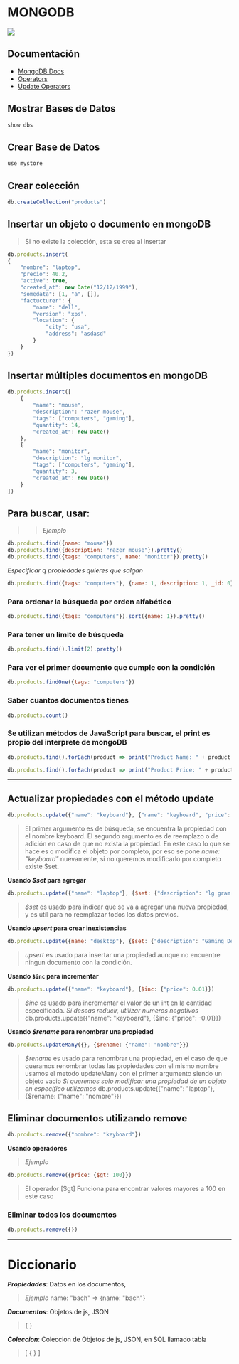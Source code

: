 # MONGODB

![](https://www.dyclassroom.com/image/topic/mongodb/mongodb.jpg)



## Documentación
* [MongoDB Docs](https://docs.mongodb.com)
* [Operators](https://docs.mongodb.com/manual/reference/operator/query/)
* [Update Operators](https://docs.mongodb.com/manual/reference/operator/update/)





## Mostrar Bases de Datos

```js
show dbs
```



## Crear Base de Datos

```js
use mystore
```



## Crear colección

```js
db.createCollection("products")
```



## Insertar un objeto o documento en mongoDB

>Si no existe la colección, esta se crea al insertar 

```js
db.products.insert(
{
    "nombre": "laptop",
    "precio": 40.2,
    "active": true,
    "created_at": new Date("12/12/1999"),
    "somedata": [1, "a", []],
    "factucturer": {
        "name": "dell",
        "version": "xps",
        "location": {
            "city": "usa",
            "address": "asdasd"
        }
    }
})
```



## Insertar múltiples documentos en mongoDB

```js
db.products.insert([
    {
        "name": "mouse",
        "description": "razer mouse",
        "tags": ["computers", "gaming"],
        "quantity": 14,
        "created_at": new Date()
    },
    {
        "name": "monitor",
        "description": "lg monitor",
        "tags": ["computers", "gaming"],
        "quantity": 3,
        "created_at": new Date()        
    }
])
```



## Para buscar, usar:

> > *Ejemplo*

```js
db.products.find({name: "mouse"})
db.products.find({description: "razer mouse"}).pretty()
db.products.find({tags: "computers", name: "monitor"}).pretty()
```

*Especificar q propiedades quieres que salgan*

```js
db.products.find({tags: "computers"}, {name: 1, description: 1, _id: 0})
```



### Para ordenar la búsqueda por orden alfabético

```js
db.products.find({tags: "computers"}).sort({name: 1}).pretty()
```



### Para tener un limite de búsqueda

```js
db.products.find().limit(2).pretty()
```



### Para ver el primer documento que cumple con la condición

```js
db.products.findOne({tags: "computers"})
```



### Saber cuantos documentos tienes

```js
db.products.count()
```



### Se utilizan métodos de JavaScript para buscar, el print es propio del interprete de mongoDB

```js
db.products.find().forEach(product => print("Product Name: " + product.name))

db.products.find().forEach(product => print("Product Price: " + product.price))
```





---
## Actualizar propiedades con el método update

```js
db.products.update({"name": "keyboard"}, {"name": "keyboard", "price": "99.99"})
```
>El primer argumento es de búsqueda, se encuentra la propiedad con el nombre keyboard. El segundo argumento es de reemplazo o de adición en caso de que no exista la propiedad. En este caso lo que se hace es q modifica el objeto por completo, por eso se pone *name: "keyboard"* nuevamente, si no queremos modificarlo por completo existe $set.



**Usando _$set_ para agregar**

```js
db.products.update({"name": "laptop"}, {$set: {"description": "lg gram laptop"}})
```
>_$set_ es usado para indicar que se va a agregar una nueva propiedad, y es útil para no reemplazar todos los datos previos.



**Usando _upsert_ para crear inexistencias**

```js
db.products.update({name: "desktop"}, {$set: {"description": "Gaming Desktop"}}, {upsert: true})
```
>_upsert_ es usado para insertar una propiedad aunque no encuentre ningun documento con la condición. 



**Usando ```$inc``` para incrementar**

```js
db.products.update({"name": "keyboard"}, {$inc: {"price": 0.01}})
```
>_$inc_ es usado para incrementar el valor de un int en la cantidad especificada.
*Si deseas reducir, utilizar numeros negativos*
db.products.update({"name": "keyboard"}, {$inc: {"price": -0.01}})



**Usando _$rename_ para renombrar una propiedad**

```js
db.products.updateMany({}, {$rename: {"name": "nombre"}})
```
>_$rename_ es usado para renombrar una propiedad, en el caso de que queramos renombrar todas las propiedades con el mismo nombre usamos el metodo updateMany con el primer argumento siendo un objeto vacio
*Si queremos solo modificar una propiedad de un objeto en especifico utilizamos*
db.products.update({"name": "laptop"}, {$rename: {"name": "nombre"}})



## Eliminar documentos utilizando remove

```js
db.products.remove({"nombre": "keyboard"})
```



**Usando operadores**

> _Ejemplo_

```js
db.products.remove({price: {$gt: 100}})
```
> El operador [$gt] Funciona para encontrar valores mayores a 100 en este caso



### Eliminar todos los documentos

```js
db.products.remove({})
```





---

# Diccionario

_**Propiedades**_: Datos en los documentos, 
>_Ejemplo_		name: "bach" => {name: "bach"}

_**Documentos**_: Objetos de js, JSON
>{ }

 _**Coleccion**_: Coleccion de Objetos de js, JSON, en SQL llamado tabla

>[ { } ]
